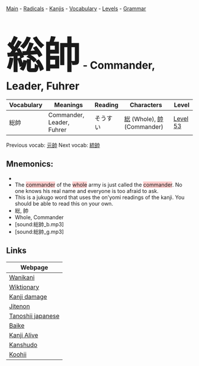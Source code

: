<style> bigfont {font-size: 100px}</style>
[Main](../README.md) -
[Radicals](../radicals.md) -
[Kanjis](../kanjis.md) -
[Vocabulary](../vocabulary.md) -
[Levels](../levels.md) -
[Grammar](../grammar.md)
# <bigfont> 総帥</bigfont> - Commander, Leader, Fuhrer 

| Vocabulary | Meanings | Reading | Characters | Level |
| --- | --- | --- | --- | --- |
| 総帥 | Commander, Leader, Fuhrer | そうすい |  [総](../kanjis/総.md) (Whole), [帥](../kanjis/帥.md) (Commander) | [Level 53](../levels/wk_level53.md) |

Previous vocab: [元帥](元帥.md) Next vocab: [統帥](統帥.md) 

## Mnemonics:

* 
* The <span style="background-color:#ffcccb"> commander</span> of the <span style="background-color:#ffcccb"> whole</span> army is just called  the <span style="background-color:#ffcccb"> commander</span>. No one knows his real name and everyone is too afraid to ask. 
* This is a jukugo word that uses the on'yomi readings of the kanji. You should be able to read this on your own.
* 総, 帥
* Whole, Commander
* [sound:総帥_b.mp3]
* [sound:総帥_g.mp3]


## Links 

| Webpage |
| --- |
| [Wanikani          ](https://www.wanikani.com/kanji/総帥) |
| [Wiktionary        ](https://en.wiktionary.org/wiki/総帥) |
| [Kanji damage      ](http://www.kanjidamage.com/kanji/search?utf8=✓&q=総帥) |
| [Jitenon           ](https://jitenon.com/kanji/総帥) |
| [Tanoshii japanese ](https://www.tanoshiijapanese.com/dictionary/kanji.cfm?k=総帥) |
| [Baike             ](https://baike.baidu.com/item/総帥) |
| [Kanji Alive       ](https://app.kanjialive.com/総帥) |
| [Kanshudo          ](https://www.kanshudo.com/searchmn?q=総帥) |
| [Koohii            ](https://kanji.koohii.com/study/kanji/総帥) |
